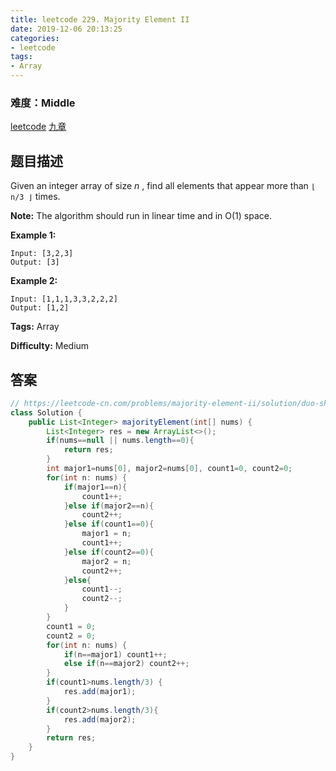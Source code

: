 ```yaml
---
title: leetcode 229. Majority Element II
date: 2019-12-06 20:13:25
categories:
- leetcode
tags:
- Array
---
```

### 难度：Middle

<a href="https://leetcode.com/problems/majority-element-ii/">leetcode</a>
<a href="https://www.jiuzhang.com/solution/majority-element-ii/">九章</a>
## 题目描述
Given an integer array of size _n_ , find all elements that appear more than
`⌊ n/3 ⌋` times.

**Note:** The algorithm should run in linear time and in O(1) space.

**Example 1:**
        
    Input: [3,2,3]
    Output: [3]

**Example 2:**
        
    Input: [1,1,1,3,3,2,2,2]
    Output: [1,2]


**Tags:** Array

**Difficulty:** Medium
## 答案
<!--more-->
```java
// https://leetcode-cn.com/problems/majority-element-ii/solution/duo-shu-tou-piao-de-sheng-ji-ban-hao-li-jie-java-b/
class Solution {
    public List<Integer> majorityElement(int[] nums) {
        List<Integer> res = new ArrayList<>();
        if(nums==null || nums.length==0){
            return res;
        }
        int major1=nums[0], major2=nums[0], count1=0, count2=0;
        for(int n: nums) {
            if(major1==n){
                count1++;
            }else if(major2==n){
                count2++;
            }else if(count1==0){
                major1 = n;
                count1++;
            }else if(count2==0){
                major2 = n;
                count2++;
            }else{
                count1--;
                count2--;
            }
        }
        count1 = 0;
        count2 = 0;
        for(int n: nums) {
            if(n==major1) count1++;
            else if(n==major2) count2++;
        }
        if(count1>nums.length/3) {
            res.add(major1);
        }
        if(count2>nums.length/3){
            res.add(major2);
        }
        return res;
    }
}
```
